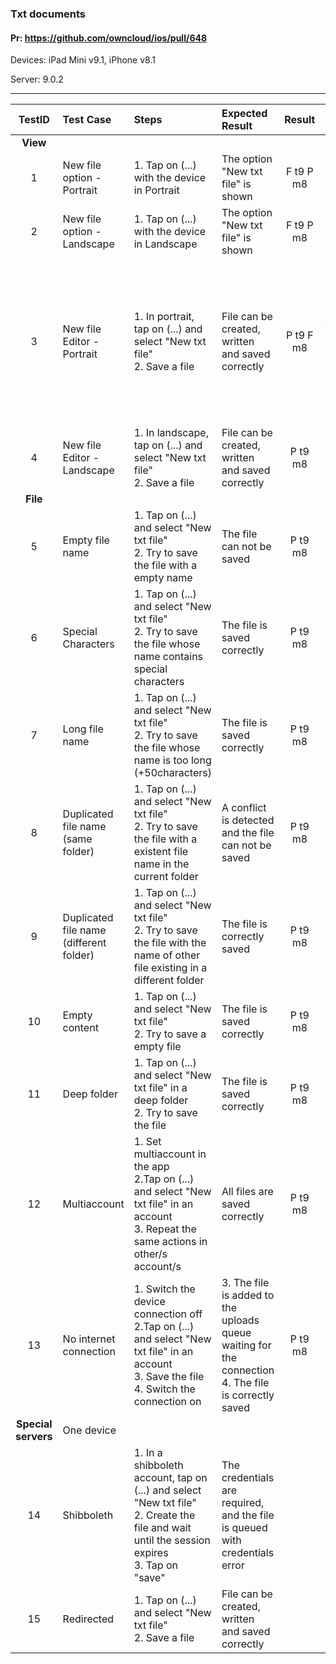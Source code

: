 ###  Txt documents 

#### Pr: https://github.com/owncloud/ios/pull/648 

Devices: iPad Mini v9.1, iPhone v8.1

Server: 9.0.2

---

 
| TestID | Test Case | Steps | Expected Result | Result | Related Comment |
| :----: | :-------- | :---- | :-------------- | :----: | :------ |
| **View** |||||| 
| 1 | New file option - Portrait  | 1. Tap on (...) with the device in Portrait | The option "New txt file" is shown | F t9 P m8 | Crash when changing orientation |
| 2 | New file option - Landscape  | 1. Tap on (...) with the device in Landscape | The option "New txt file" is shown | F t9 P m8 | Crash when changing orientation | 
| 3 | New file Editor - Portrait  | 1. In portrait, tap on (...) and select "New txt file"<br>2. Save a file  | File can be created, written and saved correctly | P t9 F m8| File name without extension. Saving uploads the file and does not remain locally . Filename chart is not placed correctly|
| 4 | New file Editor - Landscape  | 1. In landscape, tap on (...) and select "New txt file"<br>2. Save a file  | File can be created, written and saved correctly | P t9 m8|  |
| **File** |||||| 
| 5 | Empty file name | 1. Tap on (...) and select "New txt file"<br> 2. Try to save the file with a empty name | The file can not be saved | P t9 m8|  |
| 6 | Special Characters  | 1. Tap on (...) and select "New txt file"<br> 2. Try to save the file whose name contains special characters | The file is saved correctly |   P t9 m8|  | 
| 7 | Long file name  | 1. Tap on (...) and select "New txt file"<br> 2. Try to save the file whose name is too long (+50characters) | The file is saved correctly | P t9 m8 |  |
| 8 | Duplicated file name (same folder) | 1. Tap on (...) and select "New txt file"<br> 2. Try to save the file with a existent file name in the current folder| A conflict is detected and the file can not be saved | P t9 m8|  |
| 9 | Duplicated file name (different folder) | 1. Tap on (...) and select "New txt file"<br> 2. Try to save the file with the name of other file existing in a different folder| The file is correctly saved | P t9 m8|  |
| 10 | Empty content | 1. Tap on (...) and select "New txt file"<br> 2. Try to save a empty file | The file is saved correctly | P t9 m8|  |
| 11 | Deep folder | 1. Tap on (...) and select "New txt file" in a deep folder<br> 2. Try to save the file | The file is saved correctly | P t9 m8|  |
| 12 | Multiaccount | 1. Set multiaccount in the app <br> 2.Tap on (...) and select "New txt file" in an account<br> 3. Repeat the same actions in other/s account/s| All files are saved correctly | P t9 m8|  |
| 13 | No internet connection | 1. Switch the device connection off <br> 2.Tap on (...) and select "New txt file" in an account<br> 3. Save the file<br>4. Switch the connection on| 3. The file is added to the uploads queue waiting for the connection<br>4. The file is correctly saved | P t9 m8|  |
| **Special servers** | One device||||| 
| 14 | Shibboleth | 1. In a shibboleth account, tap on (...) and select "New txt file"<br>2. Create the file and wait until the session expires<br>3. Tap on "save"| The credentials are required, and the file is queued with credentials error |  |  |
| 15 | Redirected | 1. Tap on (...) and select "New txt file"<br>2. Save a file  | File can be created, written and saved correctly |  |  |
